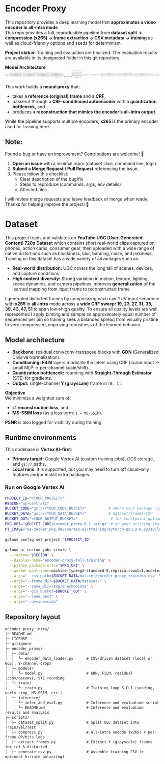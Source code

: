 # Encoder Proxy

This repository provides a deep learning model that **approximates a video encoder in all-intra mode**.  
This repo provides a full, reproducible pipeline from **dataset split → compression (x265) → frame extraction → CSV metadata → training** as well as cloud-friendly options and seeds for determinism.

**Project status:** Training and evaluation are finalized. The evaluation results are available in its designated folder in this git repository.

**Model Architecture**
![VMAF Proxy architecture](./architecture.svg "VMAF Proxy architecture")

This work builds a **neural proxy** that:
- takes a **reference (original) frame** and a **CRF**,
- passes it through a **CRF-conditioned autoencoder** with a **quantization bottleneck**, and
- produces a **reconstruction that mimics the encoder’s all-intra output**.

While the pipeline supports multiple encoders, **x265** is the primary encoder used for training here.

## Note: 
Found a bug or have an improvement? Contributions are welcome! 🙌
1. **Open an issue** with a minimal repro (dataset slice, command line, logs).
2. **Submit a Merge Request / Pull Request** referencing the issue.
3. Please follow this checklist:
   - Clear description of the bug/fix
   - Steps to reproduce (commands, args, env details)
   - Affected files

I will review merge requests and leave feedback or merge when ready. Thanks for helping improve the project! 🚀

# Dataset
This project trains and validates on **YouTube UGC (User-Generated Content) 720p Dataset** which contains short real-world clips captured on phones, action cams, consumer gear, then uploaded with a wide range of native distortions such as blockiness, blur, banding, noise, and jerkiness. Training on this dataset has a wide variety of advantages such as:
- **Real-world distribution:** UGC covers the long tail of scenes, devices, and capture conditions
- **High content diversity:** Strong variation in motion, texture, lighting, scene dynamics, and camera pipelines improves **generalization** of the learned mapping from input frame to reconstructed frame

 I generated distorted frames by compressing each raw YUV input sequence with **x265** in **all-intra** mode across a **wide CRF sweep: 19, 23, 27, 31, 35, 39, 43, 47, 51** to span low→high quality. To ensure all quality levels are well represented I apply binning and sample an approximately equal number of sequences per bin so training sees a balanced spread from visually pristine to very compressed, improving robustness of the learned behavior.

## Model architecture

- **Backbone:** residual conv/conv-transpose blocks with **GDN** (Generalized Divisive Normalization).
- **Conditioning:** **FiLM** layers modulate the latent using CRF (scalar input → small MLP → per-channel scale/shift).
- **Quantization bottleneck:** rounding with **Straight-Through Estimator** (STE) for gradients.
- **Output:** single-channel **Y (grayscale)** frame in `[0, 1]`.

**Objective**  
We minimize a weighted sum of:
- **L1 reconstruction loss**, and
- **MS-SSIM loss** (as a loss term: `1 − MS-SSIM`).

**PSNR** is also logged for visibility during training.

## Runtime environments

This codebase is **Vertex AI–first**:

- **Primary target**: Google Vertex AI (custom training jobs), GCS storage, and `gs://` paths.
- **Local runs**: It is supported, but you may need to turn off cloud-only features and/or install extra packages.

### Run on Google Vertex AI

```bash
PROJECT_ID="<YOUR_PROJECT>"
REGION="us-central1"
BUCKET_CODE="gs://<YOUR_CODE_BUCKET>"          # where your package .tar.gz lives
BUCKET_DATA="gs://<YOUR_DATA_BUCKET>"          # dataset/frames/CSV
BUCKET_OUT="<YOUR_OUTPUT_BUCKET>"               # for checkpoint uploads
PKG_URI="$BUCKET_CODE/encoder_proxy-0.1.tar.gz" # or your existing trainer-0.1.tar.gz
PY_IMAGE="us-docker.pkg.dev/vertex-ai/training/pytorch-gpu.2-0.py310:latest"

gcloud config set project "$PROJECT_ID"

gcloud ai custom-jobs create \
  --region="$REGION" \
  --display-name="encoder-proxy-full-training" \
  --python-package-uris="$PKG_URI" \
  --worker-pool-spec=machine-type=g2-standard-8,replica-count=1,accelerator-type=NVIDIA_L4,accelerator-count=1,executor-image-uri="$PY_IMAGE",python-module=encoder_proxy.train.task \
  --args="--csv_path=$BUCKET_DATA/dataset/encoder_proxy_training.csv" \
  --args="--frame_dir=$BUCKET_DATA/dataset/" \
  --args="--save_dir=/tmp/checkpoints" \
  --args="--gcs_bucket=$BUCKET_OUT" \
  --args="--save_best" \
  --args="--device=cuda"
```

## Repository layout
```text
encoder_proxy_intra/
├─ README.md
├─ LICENSE
├─ gitignore
├─ encoder_proxy/
│  ├─ data/
│  │  └─ encoder_data_loader.py      # CSV-driven dataset (local or GCS), Y-channel crops
│  ├─ models/
│  │  └─ model.py                    # GDN, FiLM, residual (conv/deconv), STE rounding
│  └─ train/
│     └─ train.py                    # Training loop & CLI (seeding, early stop, MS-SSIM, etc.)
│  └─ inference/
│     └─ infer_and_eval.py           # Inference and evaluation script
│     └─ README.md                   # Inference and evaluation results and analysis
├─ scripts/
│  ├─ dataset_split.py               # Split UGC dataset into Train/Val/Test
│  ├─ compress.py                    # All-intra encode (x265) + per-frame QP/bits logs
│  ├─ extract_frames.py              # Extract Y (grayscale) frames for ref & distorted
│  ├─ generate_csv.py                # Assemble training CSV (+ optional bitrate balancing)
```
